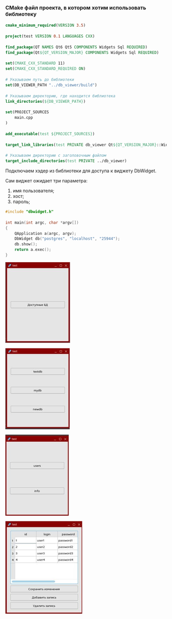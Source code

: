 ### CMake файл проекта, в котором хотим использовать библиотеку 

```cmake
cmake_minimum_required(VERSION 3.5)

project(test VERSION 0.1 LANGUAGES CXX)

find_package(QT NAMES Qt6 Qt5 COMPONENTS Widgets Sql REQUIRED)
find_package(Qt${QT_VERSION_MAJOR} COMPONENTS Widgets Sql REQUIRED)

set(CMAKE_CXX_STANDARD 11)
set(CMAKE_CXX_STANDARD_REQUIRED ON)

# Указываем путь до библиотеки
set(DB_VIEWER_PATH "../db_viewer/build")

# Указываем директорию, где находится библиотека
link_directories(${DB_VIEWER_PATH})

set(PROJECT_SOURCES
    main.cpp
)

add_executable(test ${PROJECT_SOURCES})

target_link_libraries(test PRIVATE db_viewer Qt${QT_VERSION_MAJOR}::Widgets Qt${QT_VERSION_MAJOR}::Sql)

# Указываем директорию с заголовочным файлом
target_include_directories(test PRIVATE ../db_viewer)
```

Подключаем хэдер из библиотеки для доступа к виджету DbWidget.

Сам виджет ожидает три параметра:

1) имя пользователя;
2) хост;
3) пароль;

```c++
#include "dbwidget.h"

int main(int argc, char *argv[])
{
    QApplication a(argc, argv);
    DbWidget db("postgres", "localhost", "25944");
    db.show();
    return a.exec();
}
```

![1](/img/1.jpg)

![2](/img/2.jpg)

![3](/img/3.jpg)

![4](/img/4.jpg)